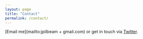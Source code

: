 ```yaml
---
layout: page
title: "Contact"
permalink: /contact/
---
```


[Email me](mailto:jpilbeam + gmail.com) or get in touch via [Twitter](https://www.twitter.com/jpilbeam).
